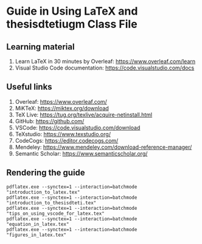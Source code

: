 # Guide in Using LaTeX and thesisdtetiugm Class File

## Learning material

1. Learn LaTeX in 30 minutes by Overleaf: <https://www.overleaf.com/learn>
1. Visual Studio Code documentation: <https://code.visualstudio.com/docs>

## Useful links

1. Overleaf: <https://www.overleaf.com/>
1. MiKTeX: <https://miktex.org/download>
1. TeX Live: <https://tug.org/texlive/acquire-netinstall.html>
1. GitHub: <https://github.com/>
1. VSCode: <https://code.visualstudio.com/download>
1. TeXstudio: <https://www.texstudio.org/>
1. CodeCogs: <https://editor.codecogs.com/>
1. Mendeley: <https://www.mendeley.com/download-reference-manager/>
1. Semantic Scholar: <https://www.semanticscholar.org/>

## Rendering the guide

```shell
pdflatex.exe --synctex=1 --interaction=batchmode "introduction_to_latex.tex"
pdflatex.exe --synctex=1 --interaction=batchmode "introduction_to_thesisdteti.tex"
pdflatex.exe --synctex=1 --interaction=batchmode "tips_on_using_vscode_for_latex.tex"
pdflatex.exe --synctex=1 --interaction=batchmode "equation_in_latex.tex"
pdflatex.exe --synctex=1 --interaction=batchmode "figures_in_latex.tex"
```
